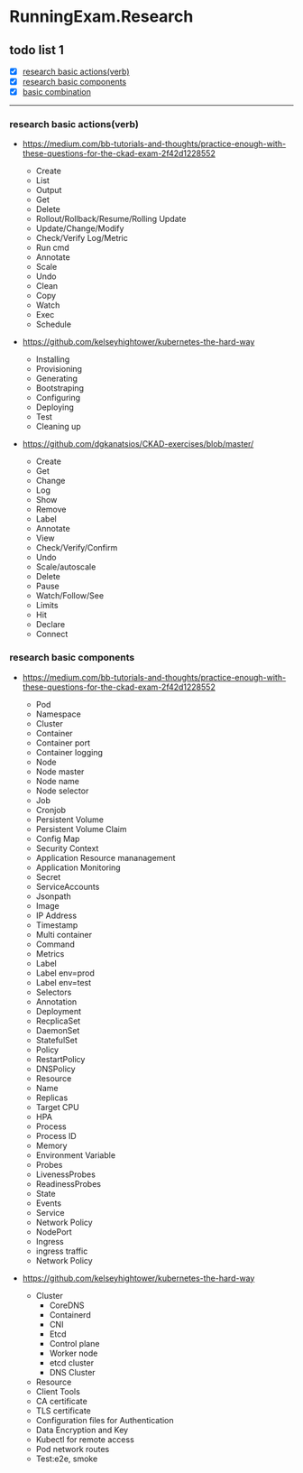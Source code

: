 # RunningExam.Research

## todo list 1

- [x] [research basic actions(verb)](#research-basic-actionsverb)
- [x] [research basic components](#research-basic-components)
- [x] [basic combination](k8s-analysis1-basic-combination.md)

--------
 
 ### research basic actions(verb)
 - https://medium.com/bb-tutorials-and-thoughts/practice-enough-with-these-questions-for-the-ckad-exam-2f42d1228552
    - Create
    - List
    - Output
    - Get
    - Delete
    - Rollout/Rollback/Resume/Rolling Update
    - Update/Change/Modify
    - Check/Verify Log/Metric
    - Run cmd
    - Annotate
    - Scale
    - Undo
    - Clean
    - Copy
    - Watch
    - Exec
    - Schedule

- https://github.com/kelseyhightower/kubernetes-the-hard-way
    - Installing
    - Provisioning
    - Generating
    - Bootstraping
    - Configuring
    - Deploying
    - Test
    - Cleaning up

- https://github.com/dgkanatsios/CKAD-exercises/blob/master/
    - Create
    - Get
    - Change
    - Log
    - Show
    - Remove
    - Label
    - Annotate
    - View
    - Check/Verify/Confirm
    - Undo
    - Scale/autoscale
    - Delete
    - Pause
    - Watch/Follow/See
    - Limits
    - Hit
    - Declare
    - Connect


### research basic components
- https://medium.com/bb-tutorials-and-thoughts/practice-enough-with-these-questions-for-the-ckad-exam-2f42d1228552
    
    - Pod
    - Namespace
    - Cluster
    - Container
    - Container port
    - Container logging
    - Node
    - Node master
    - Node name
    - Node selector
    - Job
    - Cronjob
    - Persistent Volume
    - Persistent Volume Claim
    - Config Map
    - Security Context
    - Application Resource mananagement
    - Application Monitoring
    - Secret
    - ServiceAccounts
    - Jsonpath
    - Image
    - IP Address
    - Timestamp
    - Multi container
    - Command
    - Metrics
    - Label
    - Label env=prod
    - Label env=test
    - Selectors
    - Annotation
    - Deployment
    - RecplicaSet
    - DaemonSet
    - StatefulSet
    - Policy
    - RestartPolicy
    - DNSPolicy
    - Resource
    - Name
    - Replicas
    - Target CPU
    - HPA
    - Process
    - Process ID
    - Memory
    - Environment Variable
    - Probes 
    - LivenessProbes
    - ReadinessProbes
    - State
    - Events
    - Service
    - Network Policy
    - NodePort
    - Ingress
    - ingress traffic
    - Network Policy

- https://github.com/kelseyhightower/kubernetes-the-hard-way
    - Cluster
        - CoreDNS
        - Containerd
        - CNI
        - Etcd
        - Control plane
        - Worker node
        - etcd cluster
        - DNS Cluster
    - Resource
    - Client Tools
    - CA certificate
    - TLS certificate
    - Configuration files for Authentication
    - Data Encryption and Key 
    - Kubectl for remote access
    - Pod network routes
    - Test:e2e, smoke
